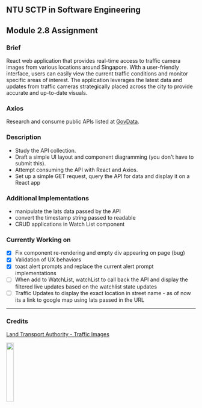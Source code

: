 ## NTU SCTP in Software Engineering

## Module 2.8 Assignment

### Brief

React web application that provides real-time access to traffic camera images from various locations around Singapore. With a user-friendly interface, users can easily view the current traffic conditions and monitor specific areas of interest. The application leverages the latest data and updates from traffic cameras strategically placed across the city to provide accurate and up-to-date visuals.

### Axios

Research and consume public APIs listed at [GovData](https://data.gov.sg/).

### Description

- Study the API collection.
- Draft a simple UI layout and component diagramming (you don't have to submit this).
- Attempt consuming the API with React and Axios.
- Set up a simple GET request, query the API for data and display it on a React app

### Additional Implementations

- manipulate the lats data passed by the API
- convert the timestamp string passed to readable
- CRUD applications in Watch List component

### Currently Working on

- [x] Fix component re-rendering and empty div appearing on page (bug)
- [x] Validation of UX behaviors
- [x] toast alert prompts and replace the current alert prompt implementations
- [ ] When add to WatchList, watchList to call back the API and display the filtered live updates based on the watchlist state updates
- [ ] Traffic Updates to display the exact location in street name - as of now its a link to google map using lats passed in the URL

---

### Credits

[Land Transport Authority - Traffic Images](https://beta.data.gov.sg/datasets/354/view)

<img src="https://d33wubrfki0l68.cloudfront.net/17db5b93c652e8401162c9c49bd337dad3433f74/6780e/images/ogp-logo-spacing.png"  width="20%" height="20%">
<!-- 
<img src="https://www.developer.tech.gov.sg/assets/img/Datagovsg-NewHeaderBanner.png" height="10%"> -->
